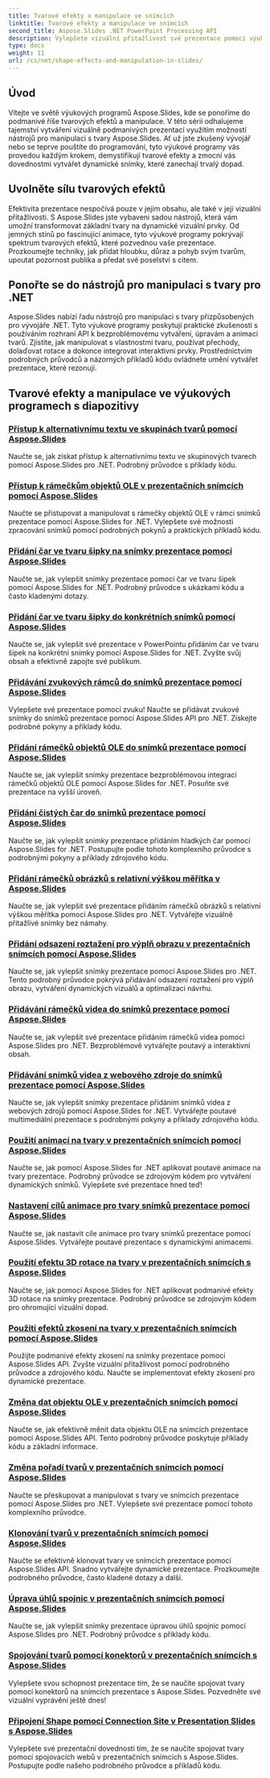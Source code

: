 ```yaml
---
title: Tvarové efekty a manipulace ve snímcích
linktitle: Tvarové efekty a manipulace ve snímcích
second_title: Aspose.Slides .NET PowerPoint Processing API
description: Vylepšete vizuální přitažlivost své prezentace pomocí výukových programů Aspose.Slides o efektech tvarů a manipulaci. Naučte se vytvářet úžasné snímky pomocí tvarových efektů, animací a dalších.
type: docs
weight: 11
url: /cs/net/shape-effects-and-manipulation-in-slides/
---
```


## Úvod

Vítejte ve světě výukových programů Aspose.Slides, kde se ponoříme do podmanivé říše tvarových efektů a manipulace. V této sérii odhalujeme tajemství vytváření vizuálně podmanivých prezentací využitím možností nástrojů pro manipulaci s tvary Aspose.Slides. Ať už jste zkušený vývojář nebo se teprve pouštíte do programování, tyto výukové programy vás provedou každým krokem, demystifikují tvarové efekty a zmocní vás dovednostmi vytvářet dynamické snímky, které zanechají trvalý dopad.

## Uvolněte sílu tvarových efektů

Efektivita prezentace nespočívá pouze v jejím obsahu, ale také v její vizuální přitažlivosti. S Aspose.Slides jste vybaveni sadou nástrojů, která vám umožní transformovat základní tvary na dynamické vizuální prvky. Od jemných stínů po fascinující animace, tyto výukové programy pokrývají spektrum tvarových efektů, které pozvednou vaše prezentace. Prozkoumejte techniky, jak přidat hloubku, důraz a pohyb svým tvarům, upoutat pozornost publika a předat své poselství s citem.

## Ponořte se do nástrojů pro manipulaci s tvary pro .NET

Aspose.Slides nabízí řadu nástrojů pro manipulaci s tvary přizpůsobených pro vývojáře .NET. Tyto výukové programy poskytují praktické zkušenosti s používáním rozhraní API k bezproblémovému vytváření, úpravám a animaci tvarů. Zjistíte, jak manipulovat s vlastnostmi tvaru, používat přechody, dolaďovat rotace a dokonce integrovat interaktivní prvky. Prostřednictvím podrobných průvodců a názorných příkladů kódu ovládnete umění vytvářet prezentace, které rezonují.

## Tvarové efekty a manipulace ve výukových programech s diapozitivy
### [Přístup k alternativnímu textu ve skupinách tvarů pomocí Aspose.Slides](./accessing-alt-text-group-shapes/)
Naučte se, jak získat přístup k alternativnímu textu ve skupinových tvarech pomocí Aspose.Slides pro .NET. Podrobný průvodce s příklady kódu.
### [Přístup k rámečkům objektů OLE v prezentačních snímcích pomocí Aspose.Slides](./accessing-ole-object-frames/)
Naučte se přistupovat a manipulovat s rámečky objektů OLE v rámci snímků prezentace pomocí Aspose.Slides for .NET. Vylepšete své možnosti zpracování snímků pomocí podrobných pokynů a praktických příkladů kódu.
### [Přidání čar ve tvaru šipky na snímky prezentace pomocí Aspose.Slides](./adding-arrow-shaped-lines/)
Naučte se, jak vylepšit snímky prezentace pomocí čar ve tvaru šipek pomocí Aspose.Slides for .NET. Podrobný průvodce s ukázkami kódu a často kladenými dotazy.
### [Přidání čar ve tvaru šipky do konkrétních snímků pomocí Aspose.Slides](./adding-arrow-lines-to-specific-slides/)
Naučte se, jak vylepšit své prezentace v PowerPointu přidáním čar ve tvaru šipek na konkrétní snímky pomocí Aspose.Slides for .NET. Zvyšte svůj obsah a efektivně zapojte své publikum.
### [Přidávání zvukových rámců do snímků prezentace pomocí Aspose.Slides](./adding-audio-frames/)
Vylepšete své prezentace pomocí zvuku! Naučte se přidávat zvukové snímky do snímků prezentace pomocí Aspose.Slides API pro .NET. Získejte podrobné pokyny a příklady kódu.
### [Přidání rámečků objektů OLE do snímků prezentace pomocí Aspose.Slides](./adding-ole-object-frames/)
Naučte se, jak vylepšit snímky prezentace bezproblémovou integrací rámečků objektů OLE pomocí Aspose.Slides for .NET. Posuňte své prezentace na vyšší úroveň.
### [Přidání čistých čar do snímků prezentace pomocí Aspose.Slides](./adding-plain-lines/)
Naučte se, jak vylepšit snímky prezentace přidáním hladkých čar pomocí Aspose.Slides for .NET. Postupujte podle tohoto komplexního průvodce s podrobnými pokyny a příklady zdrojového kódu.
### [Přidání rámečků obrázků s relativní výškou měřítka v Aspose.Slides](./adding-picture-frames-relative-scale/)
Naučte se, jak vylepšit své prezentace přidáním rámečků obrázků s relativní výškou měřítka pomocí Aspose.Slides pro .NET. Vytvářejte vizuálně přitažlivé snímky bez námahy.
### [Přidání odsazení roztažení pro výplň obrazu v prezentačních snímcích pomocí Aspose.Slides](./adding-stretch-offset-image-fill/)
Naučte se, jak vylepšit snímky prezentace pomocí Aspose.Slides pro .NET. Tento podrobný průvodce pokrývá přidávání odsazení roztažení pro výplň obrazu, vytváření dynamických vizuálů a optimalizaci návrhu.
### [Přidávání rámečků videa do snímků prezentace pomocí Aspose.Slides](./adding-video-frames/)
Naučte se, jak vylepšit své prezentace přidáním rámečků videa pomocí Aspose.Slides pro .NET. Bezproblémově vytvářejte poutavý a interaktivní obsah.
### [Přidávání snímků videa z webového zdroje do snímků prezentace pomocí Aspose.Slides](./adding-video-frames-from-web-source/)
Naučte se, jak vylepšit snímky prezentace přidáním snímků videa z webových zdrojů pomocí Aspose.Slides for .NET. Vytvářejte poutavé multimediální prezentace s podrobnými pokyny a příklady zdrojového kódu.
### [Použití animací na tvary v prezentačních snímcích pomocí Aspose.Slides](./applying-animations-to-shapes/)
Naučte se, jak pomocí Aspose.Slides for .NET aplikovat poutavé animace na tvary prezentace. Podrobný průvodce se zdrojovým kódem pro vytváření dynamických snímků. Vylepšete své prezentace hned teď!
### [Nastavení cílů animace pro tvary snímků prezentace pomocí Aspose.Slides](./setting-animation-targets-shapes/)
Naučte se, jak nastavit cíle animace pro tvary snímků prezentace pomocí Aspose.Slides. Vytvářejte poutavé prezentace s dynamickými animacemi.
### [Použití efektu 3D rotace na tvary v prezentačních snímcích s Aspose.Slides](./applying-3d-rotation-effect-shapes/)
Naučte se, jak pomocí Aspose.Slides for .NET aplikovat podmanivé efekty 3D rotace na snímky prezentace. Podrobný průvodce se zdrojovým kódem pro ohromující vizuální dopad.
### [Použití efektů zkosení na tvary v prezentačních snímcích pomocí Aspose.Slides](./applying-bevel-effects-shapes/)
Použijte podmanivé efekty zkosení na snímky prezentace pomocí Aspose.Slides API. Zvyšte vizuální přitažlivost pomocí podrobného průvodce a zdrojového kódu. Naučte se implementovat efekty zkosení pro dynamické prezentace.
### [Změna dat objektu OLE v prezentačních snímcích pomocí Aspose.Slides](./changing-ole-object-data/)
Naučte se, jak efektivně měnit data objektu OLE na snímcích prezentace pomocí Aspose.Slides API. Tento podrobný průvodce poskytuje příklady kódu a základní informace.
### [Změna pořadí tvarů v prezentačních snímcích pomocí Aspose.Slides](./changing-order-shapes/)
Naučte se přeskupovat a manipulovat s tvary ve snímcích prezentace pomocí Aspose.Slides pro .NET. Vylepšete své prezentace pomocí tohoto komplexního průvodce.
### [Klonování tvarů v prezentačních snímcích pomocí Aspose.Slides](./cloning-shapes/)
Naučte se efektivně klonovat tvary ve snímcích prezentace pomocí Aspose.Slides API. Snadno vytvářejte dynamické prezentace. Prozkoumejte podrobného průvodce, často kladené dotazy a další.
### [Úprava úhlů spojnic v prezentačních snímcích pomocí Aspose.Slides](./adjusting-connector-line-angles/)
Naučte se, jak vylepšit snímky prezentace úpravou úhlů spojnic pomocí Aspose.Slides pro .NET. Podrobný průvodce s příklady kódu.
### [Spojování tvarů pomocí konektorů v prezentačních snímcích s Aspose.Slides](./connecting-shapes-using-connectors/)
Vylepšete svou schopnost prezentace tím, že se naučíte spojovat tvary pomocí konektorů na snímcích prezentace s Aspose.Slides. Pozvedněte své vizuální vyprávění ještě dnes!
### [Připojení Shape pomocí Connection Site v Presentation Slides s Aspose.Slides](./connecting-shape-using-connection-site/)
Vylepšete své prezentační dovednosti tím, že se naučíte spojovat tvary pomocí spojovacích webů v prezentačních snímcích s Aspose.Slides. Postupujte podle našeho podrobného průvodce a příkladů kódu.